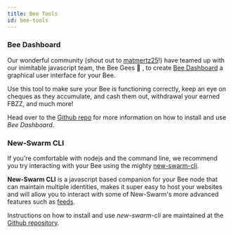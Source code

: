 ```yaml
---
title: Bee Tools
id: bee-tools
---
```


### Bee Dashboard

Our wonderful community (shout out to [matmertz25](https://github.com/matmertz25)!) have teamed up with our inimitable javascript team, the Bee Gees 🕺 , to create [Bee Dashboard](https://github.com/newswarm-lab/new-bee-dashboard) a graphical user interface for your Bee.

Use this tool to make sure your Bee is functioning correctly, keep an eye on cheques as they accumulate, and cash them out, withdrawal your earned FBZZ, and much more! 

Head over to the [Github repo](https://github.com/newswarm-lab/new-bee-dashboard) for more information on how to install and use *Bee Dashboard*.

### New-Swarm CLI

If you're comfortable with nodejs and the command line, we recommend you try interacting with your Bee using the mighty [new-swarm-cli](https://github.com/ethersphere/swarm-cli). 

**New-Swarm CLI** is a javascript based companion for your Bee node that can maintain multiple identities, makes it super easy to host your websites and will allow you to interact with some of New-Swarm's more advanced features such as [feeds](/docs/dapps-on-swarm/feeds).

Instructions on how to install and use *new-swarm-cli* are maintained at the [Github repository](https://github.com/newswarm-lab/new-bee-dashboard).

